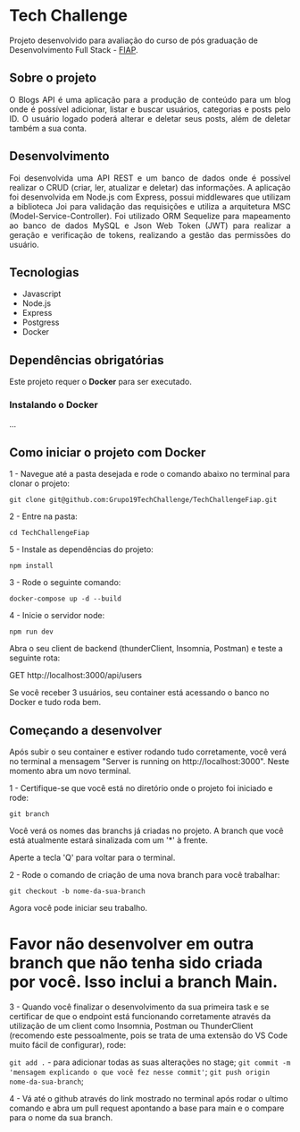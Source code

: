 # Tech Challenge

Projeto desenvolvido para avaliação do curso de pós graduação de Desenvolvimento Full Stack - [FIAP](https://postech.fiap.com.br/). 

## Sobre o projeto

<div align="justify">
O Blogs API é uma aplicação para a produção de conteúdo para um blog onde é possível adicionar, listar e buscar  usuários, categorias e posts pelo ID. O usuário logado poderá alterar e deletar seus posts, além de deletar também a sua conta.
</div>

## Desenvolvimento 

<div align="justify">
Foi desenvolvida uma API REST e um banco de dados onde é possível realizar o CRUD (criar, ler, atualizar e deletar) das informações. A aplicação foi desenvolvida em Node.js com Express, possui middlewares que utilizam a biblioteca Joi para validação das requisições e utiliza a arquitetura MSC (Model-Service-Controller). Foi utilizado ORM Sequelize para mapeamento ao banco de dados MySQL e Json Web Token (JWT) para realizar a geração e verificação de tokens, realizando a gestão das permissões do usuário. 
</div>

## Tecnologias

* Javascript
* Node.js
* Express
* Postgress
* Docker

## Dependências obrigatórias

Este projeto requer o **Docker** para ser executado.

### Instalando o Docker

...


## Como iniciar o projeto com Docker


1 - Navegue até a pasta desejada e rode o comando abaixo no terminal para clonar o projeto:

`git clone git@github.com:Grupo19TechChallenge/TechChallengeFiap.git`

2 - Entre na pasta:

`cd TechChallengeFiap`

5 - Instale as dependências do projeto:

`npm install`

3 - Rode o seguinte comando:

`docker-compose up -d --build`

4 - Inicie o servidor node:

`npm run dev`

Abra o seu client de backend (thunderClient, Insomnia, Postman) e teste a seguinte rota:

GET http://localhost:3000/api/users

Se você receber 3 usuários, seu container está acessando o banco no Docker e tudo roda bem.


## Começando a desenvolver

Após subir o seu container e estiver rodando tudo corretamente, você verá no terminal a mensagem "Server is running on http://localhost:3000". Neste momento abra um novo terminal.

1 - Certifique-se que você está no diretório onde o projeto foi iniciado e rode:

`git branch`

Você verá os nomes das branchs já criadas no projeto. A branch que você está atualmente estará sinalizada com um '*' à frente.

Aperte a tecla 'Q' para voltar para o terminal.

2 - Rode o comando de criação de uma nova branch para você trabalhar:

`git checkout -b nome-da-sua-branch`

Agora você pode iniciar seu trabalho.

# Favor não desenvolver em outra branch que não tenha sido criada por você. Isso inclui a branch Main.

3 - Quando você finalizar o desenvolvimento da sua primeira task e se certificar de que o endpoint está funcionando corretamente através da utilização de um client como Insomnia, Postman ou ThunderClient (recomendo este pessoalmente, pois se trata de uma extensão do VS Code muito fácil de configurar), rode:

`git add .` - para adicionar todas as suas alterações no stage;
`git commit -m 'mensagem explicando o que você fez nesse commit'`;
`git push origin nome-da-sua-branch`;

4 - Vá até o github através do link mostrado no terminal após rodar o ultimo comando e abra um pull request apontando a base para main e o compare para o nome da sua branch.

